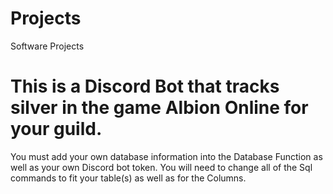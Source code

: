 # Projects
Software Projects

# This is a Discord Bot that tracks silver in the game Albion Online for your guild.
You must add your own database information into the Database Function as well as your own Discord bot token.
You will need to change all of the Sql commands to fit your table(s) as well as for the Columns.
